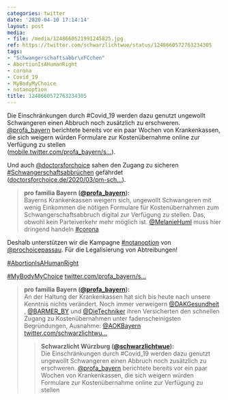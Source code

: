 ```yaml
---
categories: twitter
date: '2020-04-10 17:14:14'
layout: post
media:
- file: /media/1248660521991245825.jpg
ref: https://twitter.com/schwarzlichtwue/status/1248660572763234305
tags:
- "Schwangerschaftsabbr\xFCchen"
- AbortionIsAHumanRight
- corona
- Covid_19
- MyBodyMyChoice
- notanoption
title: 1248660572763234305
---
```

Die Einschränkungen durch #Covid_19 werden dazu genutzt ungewollt Schwangeren einen Abbruch noch zusätzlich zu erschweren. [@profa_bayern](https://twitter.com/profa_bayern) berichtete bereits vor ein paar Wochen von Krankenkassen, die sich weigern würden Formulare zur Kostenübernahme online zur Verfügung zu stellen  
([mobile.twitter.com/profa_bayern/s…](https://mobile.twitter.com/profa_bayern/status/1242184013479129088)).

Und auch [@doctorsforchoice](https://twitter.com/doctorsforchoice) sahen den Zugang zu sicheren [#Schwangerschaftsabbrüchen](/t/schwangerschaftsabbrüchen) gefährdet ([doctorsforchoice.de/2020/03/pm-sch…](https://doctorsforchoice.de/2020/03/pm-schwangerschaftsabbruch-corona/)). 
> <b>pro familia Bayern ([@profa_bayern](https://twitter.com/profa_bayern)):</b>  
>Bayerns Krankenkassen weigern sich, ungewollt Schwangeren mit wenig Einkommen die nötigen Formulare für Kostenübernahmen zum Schwangerschaftsabbruch digital zur Verfügung zu stellen. Das, obwohl kein Parteiverkehr mehr möglich ist. [@MelanieHuml](https://twitter.com/MelanieHuml) muss hier dringend handeln [#corona](/t/corona)   


Deshalb unterstützen wir die Kampagne [#notanoption](/t/notanoption) von [@prochoicepassau](https://twitter.com/prochoicepassau). Für die Legalisierung von Abtreibungen!

[#AbortionIsAHumanRight](/t/abortionisahumanright) 

[#MyBodyMyChoice](/t/mybodymychoice) 
[twitter.com/profa_bayern/s…](https://twitter.com/profa_bayern/status/1248936198854279169?s=19) 
> <b>pro familia Bayern ([@profa_bayern](https://twitter.com/profa_bayern)):</b>  
>An der Haltung der Krankenkassen hat sich bis heute nach unsere Kenntnis nichts verändert. Noch immer verweigern [@DAKGesundheit](https://twitter.com/DAKGesundheit) , [@BARMER_BY](https://twitter.com/BARMER_BY) und [@DieTechniker](https://twitter.com/DieTechniker) ihren Versicherten den schnellen Zugang zu Kostenübernahmen unter fadenscheinigsten Begründungen, Ausnahme: [@AOKBayern](https://twitter.com/AOKBayern) [twitter.com/schwarzlichtwu…](https://twitter.com/schwarzlichtwue/status/1248660572763234305)   
>> <b>Schwarzlicht Würzburg ([@schwarzlichtwue](https://twitter.com/schwarzlichtwue)):</b>    
>>Die Einschränkungen durch #Covid_19 werden dazu genutzt ungewollt Schwangeren einen Abbruch noch zusätzlich zu erschweren. [@profa_bayern](https://twitter.com/profa_bayern) berichtete bereits vor ein paar Wochen von Krankenkassen, die sich weigern würden Formulare zur Kostenübernahme online zur Verfügung zu stellen      
>  
>  

